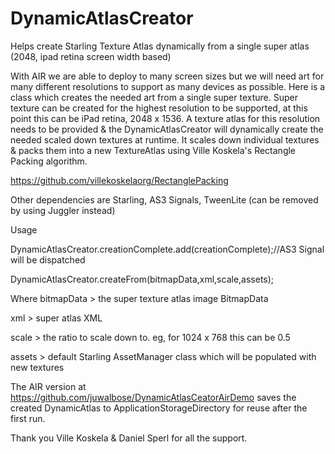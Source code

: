 DynamicAtlasCreator
===================

Helps create Starling Texture Atlas dynamically from a single super atlas (2048, ipad retina screen width based)

With AIR we are able to deploy to many screen sizes but we will need art for many different resolutions to support as
many devices as possible. Here is a class which creates the needed art from a single super texture. Super texture
can be created for the highest resolution to be supported, at this point this can be iPad retina, 2048 x 1536. A
texture atlas for this resolution needs to be provided & the DynamicAtlasCreator will dynamically create the needed
scaled down textures at runtime. It scales down individual textures & packs them into a new TextureAtlas using Ville 
Koskela's Rectangle Packing algorithm.

https://github.com/villekoskelaorg/RectanglePacking

Other dependencies are Starling, AS3 Signals, TweenLite (can be removed by using Juggler instead)

Usage

DynamicAtlasCreator.creationComplete.add(creationComplete);//AS3 Signal will be dispatched 

DynamicAtlasCreator.createFrom(bitmapData,xml,scale,assets);

Where
bitmapData > the super texture atlas image BitmapData

xml > super atlas XML

scale > the ratio to scale down to. eg, for 1024 x 768 this can be 0.5

assets > default Starling AssetManager class which will be populated with new textures

The AIR version at https://github.com/juwalbose/DynamicAtlasCeatorAirDemo saves the created DynamicAtlas to 
ApplicationStorageDirectory for reuse after the first run.

Thank you Ville Koskela & Daniel Sperl for all the support.
